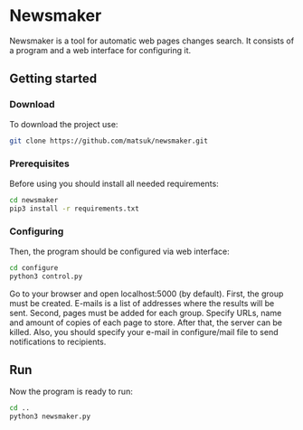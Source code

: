 # Newsmaker
Newsmaker is a tool for automatic web pages changes search. It consists of a program and a web interface for configuring it. 
## Getting started
### Download
To download the project use:
```bash
git clone https://github.com/matsuk/newsmaker.git
```
### Prerequisites
Before using you should install all needed requirements:
```bash
cd newsmaker
pip3 install -r requirements.txt
```
### Configuring
Then, the program should be configured via web interface:
```bash
cd configure
python3 control.py
```
Go to your browser and open localhost:5000 (by default).
First, the group must be created. E-mails is a list of addresses where the results will be sent.
Second, pages must be added for each group. Specify URLs, name and amount of copies of each page to store.
After that, the server can be killed.
Also, you should specify your e-mail in configure/mail file to send notifications to recipients.

## Run
Now the program is ready to run:
```bash
cd ..
python3 newsmaker.py
```


